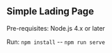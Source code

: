 Simple Lading Page
----------
Pre-requisites: Node.js 4.x or later

Run: `npm install` -- `npm run serve`
